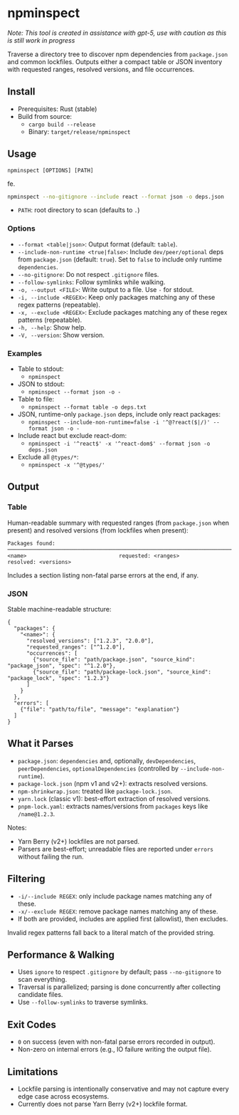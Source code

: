# npminspect

*Note: This tool is created in assistance with gpt-5, use with caution as this is still work in progress*

Traverse a directory tree to discover npm dependencies from `package.json` and common lockfiles. Outputs either a compact table or JSON inventory with requested ranges, resolved versions, and file occurrences.

## Install

- Prerequisites: Rust (stable)
- Build from source:
  - `cargo build --release`
  - Binary: `target/release/npminspect`

## Usage

`npminspect [OPTIONS] [PATH]`

fe.
```sh
npminspect --no-gitignore --include react --format json -o deps.json
```

- `PATH`: root directory to scan (defaults to `.`)

### Options

- `--format <table|json>`: Output format (default: `table`).
- `--include-non-runtime <true|false>`: Include `dev/peer/optional` deps from `package.json` (default: `true`). Set to `false` to include only runtime `dependencies`.
- `--no-gitignore`: Do not respect `.gitignore` files.
- `--follow-symlinks`: Follow symlinks while walking.
- `-o, --output <FILE>`: Write output to a file. Use `-` for stdout.
- `-i, --include <REGEX>`: Keep only packages matching any of these regex patterns (repeatable).
- `-x, --exclude <REGEX>`: Exclude packages matching any of these regex patterns (repeatable).
- `-h, --help`: Show help.
- `-V, --version`: Show version.

### Examples

- Table to stdout:
  - `npminspect`
- JSON to stdout:
  - `npminspect --format json -o -`
- Table to file:
  - `npminspect --format table -o deps.txt`
- JSON, runtime-only `package.json` deps, include only react packages:
  - `npminspect --include-non-runtime=false -i '^@?react($|/)' --format json -o -`
- Include react but exclude react-dom:
  - `npminspect -i '^react$' -x '^react-dom$' --format json -o deps.json`
- Exclude all `@types/*`:
  - `npminspect -x '^@types/'`

## Output

### Table

Human-readable summary with requested ranges (from `package.json` when present) and resolved versions (from lockfiles when present):

```
Packages found:
──────────────────────────────────────────────────────────────────────────────
<name>                             requested: <ranges>             resolved: <versions>
```

Includes a section listing non-fatal parse errors at the end, if any.

### JSON

Stable machine-readable structure:

```
{
  "packages": {
    "<name>": {
      "resolved_versions": ["1.2.3", "2.0.0"],
      "requested_ranges": ["^1.2.0"],
      "occurrences": [
        {"source_file": "path/package.json", "source_kind": "package_json", "spec": "^1.2.0"},
        {"source_file": "path/package-lock.json", "source_kind": "package_lock", "spec": "1.2.3"}
      ]
    }
  },
  "errors": [
    {"file": "path/to/file", "message": "explanation"}
  ]
}
```

## What it Parses

- `package.json`: `dependencies` and, optionally, `devDependencies`, `peerDependencies`, `optionalDependencies` (controlled by `--include-non-runtime`).
- `package-lock.json` (npm v1 and v2+): extracts resolved versions.
- `npm-shrinkwrap.json`: treated like `package-lock.json`.
- `yarn.lock` (classic v1): best-effort extraction of resolved versions.
- `pnpm-lock.yaml`: extracts names/versions from `packages` keys like `/name@1.2.3`.

Notes:
- Yarn Berry (v2+) lockfiles are not parsed.
- Parsers are best-effort; unreadable files are reported under `errors` without failing the run.

## Filtering

- `-i/--include REGEX`: only include package names matching any of these.
- `-x/--exclude REGEX`: remove package names matching any of these.
- If both are provided, includes are applied first (allowlist), then excludes.

Invalid regex patterns fall back to a literal match of the provided string.

## Performance & Walking

- Uses `ignore` to respect `.gitignore` by default; pass `--no-gitignore` to scan everything.
- Traversal is parallelized; parsing is done concurrently after collecting candidate files.
- Use `--follow-symlinks` to traverse symlinks.

## Exit Codes

- `0` on success (even with non-fatal parse errors recorded in output).
- Non-zero on internal errors (e.g., IO failure writing the output file).

## Limitations

- Lockfile parsing is intentionally conservative and may not capture every edge case across ecosystems.
- Currently does not parse Yarn Berry (v2+) lockfile format.


